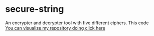 # secure-string
An encrypter and decrypter tool with five different ciphers. This code <br>
<a href="https://jugaman.github.io/secure-string/">You can visualize my repository doing click here</a>
